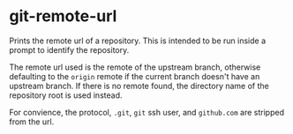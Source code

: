 # git-remote-url

Prints the remote url of a repository. This is intended to be run inside a
prompt to identify the repository.

The remote url used is the remote of the upstream branch, otherwise defaulting to the `origin`
remote if the current branch doesn't have an upstream branch. If there is no remote found, 
the directory name of the repository root is used instead.

For convience, the protocol, `.git`, `git` ssh user, and `github.com` are stripped from the url.
